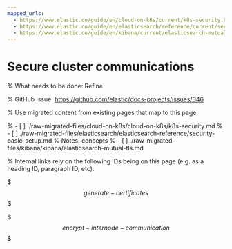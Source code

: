 ```yaml
---
mapped_urls:
  - https://www.elastic.co/guide/en/cloud-on-k8s/current/k8s-security.html
  - https://www.elastic.co/guide/en/elasticsearch/reference/current/security-basic-setup.html
  - https://www.elastic.co/guide/en/kibana/current/elasticsearch-mutual-tls.html
---
```


# Secure cluster communications

% What needs to be done: Refine

% GitHub issue: https://github.com/elastic/docs-projects/issues/346

% Use migrated content from existing pages that map to this page:

% - [ ] ./raw-migrated-files/cloud-on-k8s/cloud-on-k8s/k8s-security.md
% - [ ] ./raw-migrated-files/elasticsearch/elasticsearch-reference/security-basic-setup.md
%      Notes: concepts
% - [ ] ./raw-migrated-files/kibana/kibana/elasticsearch-mutual-tls.md

% Internal links rely on the following IDs being on this page (e.g. as a heading ID, paragraph ID, etc):

$$$generate-certificates$$$

$$$encrypt-internode-communication$$$